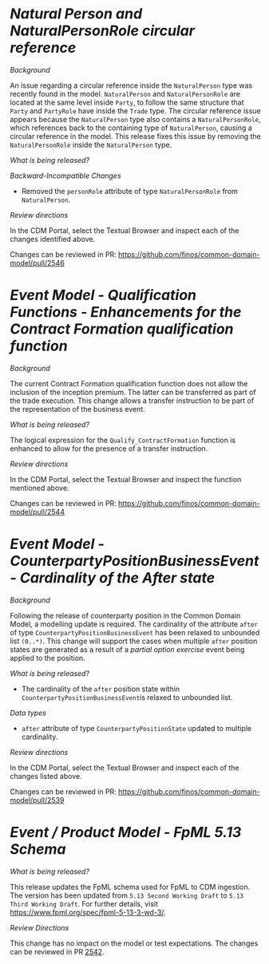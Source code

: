 # _Natural Person and NaturalPersonRole circular reference_

_Background_

An issue regarding a circular reference inside the `NaturalPerson` type was recently found in the model.
`NaturalPerson` and `NaturalPersonRole` are located at the same level inside `Party`, to follow the same structure that `Party` and `PartyRole` have inside the `Trade` type. The circular reference issue appears because the `NaturalPerson` type also contains a `NaturalPersonRole`, which references back to the containing type of `NaturalPerson`, causing a circular reference in the model.
This release fixes this issue by removing the `NaturalPersonRole` inside the `NaturalPerson` type.

_What is being released?_

_Backward-Incompatible Changes_

* Removed the `personRole` attribute of type `NaturalPersonRole` from `NaturalPerson`.

_Review directions_

In the CDM Portal, select the Textual Browser and inspect each of the changes identified above.

Changes can be reviewed in PR: https://github.com/finos/common-domain-model/pull/2546

# _Event Model - Qualification Functions - Enhancements for the Contract Formation qualification function_

_Background_

The current Contract Formation qualification function does not allow the inclusion of the inception premium. The latter can be transferred as part of the trade execution. This change allows a transfer instruction to be part of the representation of the business event.


_What is being released?_

The logical expression for the `Qualify_ContractFormation` function is enhanced to allow for the presence of a transfer instruction.


_Review directions_

In the CDM Portal, select the Textual Browser and inspect the function mentioned above.

Changes can be reviewed in PR: https://github.com/finos/common-domain-model/pull/2544

# _Event Model - CounterpartyPositionBusinessEvent - Cardinality of the After state_

_Background_

Following the release of counterparty position in the Common Domain Model, a modelling update is required. The cardinality of the attribute `after` of type `CounterpartyPositionBusinessEvent` has been relaxed to unbounded list `(0..*)`. This change will support the cases when multiple `after` position states are generated as a result of a _partial option exercise_ event being applied to the position.


_What is being released?_

- The cardinality of the `after` position state within `CounterpartyPositionBusinessEvent`is relaxed to unbounded list.

_Data types_

- `after` attribute of type `CounterpartyPositionState` updated to multiple cardinality.

_Review directions_

In the CDM Portal, select the Textual Browser and inspect each of the changes listed above.

Changes can be reviewed in PR: https://github.com/finos/common-domain-model/pull/2539

# *Event / Product Model - FpML 5.13 Schema*

_What is being released?_

This release updates the FpML schema used for FpML to CDM ingestion. The version has been updated from `5.13 Second Working Draft` to `5.13 Third Working Draft`.  For further details, visit https://www.fpml.org/spec/fpml-5-13-3-wd-3/.

_Review Directions_

This change has no impact on the model or test expectations. The changes can be reviewed in PR [2542](https://github.com/finos/common-domain-model/pull/2542).
